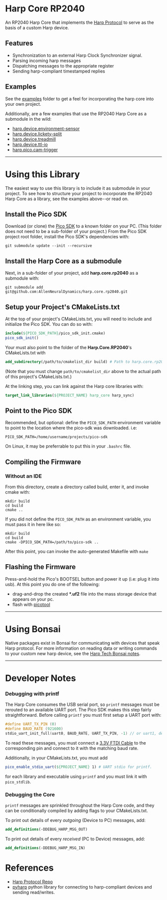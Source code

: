 # Harp Core RP2040

An RP2040 Harp Core that implements the [Harp Protocol](https://harp-tech.org/protocol/BinaryProtocol-8bit.html) to serve as the basis of a custom Harp device.

## Features
* Synchronization to an external Harp Clock Synchronizer signal.
* Parsing incoming harp messages
* Dispatching messages to the appropriate register
* Sending harp-compliant timestamped replies

## Examples
See the [examples](./examples) folder to get a feel for incorporating the harp core into your own project.

Additionally, are a few examples that use the RP2040 Harp Core as a submodule in the wild:
* [harp.device.environment-sensor](https://github.com/AllenNeuralDynamics/harp.device.environment_sensor)
* [harp.device.lickety-split](https://github.com/AllenNeuralDynamics/harp.device.lickety-split)
* [harp.device.treadmill](https://github.com/AllenNeuralDynamics/harp.device.treadmill)
* [harp.device.ttl-io](https://github.com/AllenNeuralDynamics/harp.device.ttl-io)
* [harp.pico.cam-trigger](https://github.com/AllenNeuralDynamics/harp.pico.cam-trigger)

---
# Using this Library
The easiest way to use this library is to include it as submodule in your project.
To see how to structure your project to incorporate the RP2040 Harp Core as a library, see the examples above--or read on.

## Install the Pico SDK
Download (or clone) the [Pico SDK](https://github.com/raspberrypi/pico-sdk) to a known folder on your PC.
(This folder does not need to be a sub-folder of your project.)
From the Pico SDK project root folder, install the Pico SDK's dependencies with:
````
git submodule update --init --recursive
````
## Install the Harp Core as a submodule
Next, in a sub-folder of your project, add **harp.core.rp2040** as a submodule with:
````
git submodule add git@github.com:AllenNeuralDynamics/harp.core.rp2040.git
````

## Setup your Project's CMakeLists.txt
At the top of your project's CMakeLists.txt, you will need to include and initialize the Pico SDK. You can do so with:
````cmake
include(${PICO_SDK_PATH}/pico_sdk_init.cmake)
pico_sdk_init()
````

Your must also point to the folder of the **Harp.Core.RP2040**'s CMakeLists.txt with
````cmake
add_subdirectory(/path/to/cmakelist_dir build) # Path to harp.core.rp2040's CMakeLists.txt
````
(Note that you must change `path/to/cmakelist_dir` above to the actual path of this project's CMakeLists.txt.)

At the linking step, you can link against the Harp core libraries with:
````cmake
target_link_libraries(${PROJECT_NAME} harp_core harp_sync)
````

## Point to the Pico SDK
Recommended, but optional: define the `PICO_SDK_PATH` environment variable to point to the location where the pico-sdk was downloaded. i.e:
````
PICO_SDK_PATH=/home/username/projects/pico-sdk
````
On Linux, it may be preferrable to put this in your `.bashrc` file.

## Compiling the Firmware

### Without an IDE
From this directory, create a directory called build, enter it, and invoke cmake with:
````
mkdir build
cd build
cmake ..
````
If you did not define the `PICO_SDK_PATH` as an environment variable, you must pass it in here like so:
````
mkdir build
cd build
cmake -DPICO_SDK_PATH=/path/to/pico-sdk ..
````
After this point, you can invoke the auto-generated Makefile with `make`

## Flashing the Firmware
Press-and-hold the Pico's BOOTSEL button and power it up (i.e: plug it into usb).
At this point you do one of the following:
* drag-and-drop the created **\*.uf2** file into the mass storage device that appears on your pc.
* flash with [picotool](https://github.com/raspberrypi/picotool)
---

# Using Bonsai
Native packages exist in Bonsai for communicating with devices that speak Harp protocol.
For more information on reading data or writing commands to your custom new harp device, see the [Harp Tech Bonsai notes](https://harp-tech.org/articles/operators.html).

---
# Developer Notes

### Debugging with printf
The Harp Core consumes the USB serial port, so `printf` messages must be rerouted to an available UART port.
The Pico SDK makes this step fairly straightforward. Before calling `printf` you must first setup a UART port with:
````C
#define UART_TX_PIN (0)
#define BAUD_RATE (921600)
stdio_uart_init_full(uart0, BAUD_RATE, UART_TX_PIN, -1) // or uart1, depending on pin
````
To read these messages, you must connect a [3.3V FTDI Cable](https://www.digikey.com/en/products/detail/adafruit-industries-llc/954/7064488?) to the corresponding pin and connect to it with the matching baud rate.

Additionally, in your CMakeLists.txt, you must add     
````cmake
pico_enable_stdio_uart(${PROJECT_NAME} 1) # UART stdio for printf.
````
for each library and executable using `printf` and you must link it with `pico_stdlib`.

### Debugging the Core
`printf` messages are sprinkled throughout the Harp Core code, and they can be conditionally compiled by adding flags to your CMakeLists.txt.

To print out details of every *outgoing* (Device to PC) messages, add:
````cmake
add_definitions(-DDEBUG_HARP_MSG_OUT)
````

To print out details of every *received* (PC to Device) messages, add:
````cmake
add_definitions(-DDEBUG_HARP_MSG_IN)
````

# References
* [Harp Protocol Repo](https://github.com/harp-tech/protocol)
* [pyharp](https://github.com/harp-tech/pyharp) python library for connecting to harp-compliant devices and sending read/writes.
